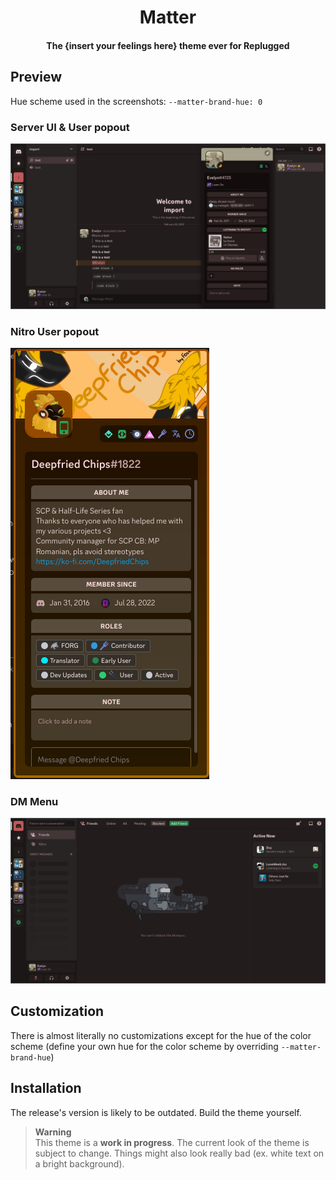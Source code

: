<h1 align="center">Matter</h1>
<h4 align="center">The {insert your feelings here} theme ever for Replugged</h4>

## Preview

Hue scheme used in the screenshots: `--matter-brand-hue: 0`

### Server UI & User popout

![Server UI & User popout](preview/1.png)

### Nitro User popout

![Nitro User popout](preview/2.png)

### DM Menu

![DM Menu](preview/3.png)

## Customization

There is almost literally no customizations except for the hue of the color scheme (define your own hue for the color scheme by overriding
`--matter-brand-hue`)

## Installation

The release's version is likely to be outdated. Build the theme yourself.

> **Warning**  
> This theme is a **work in progress**. The current look of the theme is subject to change. Things might also look really bad (ex. white text on a bright background).
